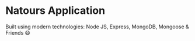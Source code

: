 # Natours Application

Built using modern technologies: Node JS, Express, MongoDB, Mongoose & Friends 😄
